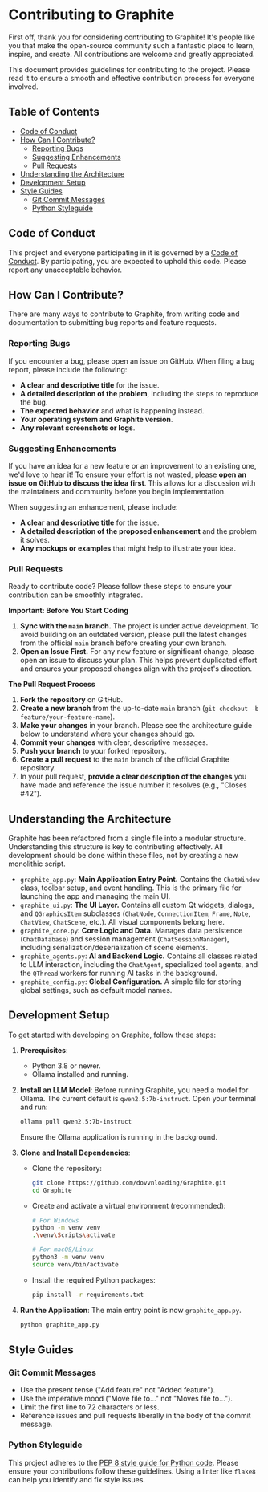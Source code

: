 # Contributing to Graphite

First off, thank you for considering contributing to Graphite! It's people like you that make the open-source community such a fantastic place to learn, inspire, and create. All contributions are welcome and greatly appreciated.

This document provides guidelines for contributing to the project. Please read it to ensure a smooth and effective contribution process for everyone involved.

## Table of Contents
- [Code of Conduct](#code-of-conduct)
- [How Can I Contribute?](#how-can-i-contribute)
  - [Reporting Bugs](#reporting-bugs)
  - [Suggesting Enhancements](#suggesting-enhancements)
  - [Pull Requests](#pull-requests)
- [Understanding the Architecture](#understanding-the-architecture)
- [Development Setup](#development-setup)
- [Style Guides](#style-guides)
  - [Git Commit Messages](#git-commit-messages)
  - [Python Styleguide](#python-styleguide)

## Code of Conduct

This project and everyone participating in it is governed by a [Code of Conduct](CODE_OF_CONDUCT.md). By participating, you are expected to uphold this code. Please report any unacceptable behavior.

## How Can I Contribute?

There are many ways to contribute to Graphite, from writing code and documentation to submitting bug reports and feature requests.

### Reporting Bugs

If you encounter a bug, please open an issue on GitHub. When filing a bug report, please include the following:

*   **A clear and descriptive title** for the issue.
*   **A detailed description of the problem**, including the steps to reproduce the bug.
*   **The expected behavior** and what is happening instead.
*   **Your operating system and Graphite version**.
*   **Any relevant screenshots or logs**.

### Suggesting Enhancements

If you have an idea for a new feature or an improvement to an existing one, we'd love to hear it! To ensure your effort is not wasted, please **open an issue on GitHub to discuss the idea first**. This allows for a discussion with the maintainers and community before you begin implementation.

When suggesting an enhancement, please include:

*   **A clear and descriptive title** for the issue.
*   **A detailed description of the proposed enhancement** and the problem it solves.
*   **Any mockups or examples** that might help to illustrate your idea.

### Pull Requests

Ready to contribute code? Please follow these steps to ensure your contribution can be smoothly integrated.

**Important: Before You Start Coding**

1.  **Sync with the `main` branch.** The project is under active development. To avoid building on an outdated version, please pull the latest changes from the official `main` branch before creating your own branch.
2.  **Open an Issue First.** For any new feature or significant change, please open an issue to discuss your plan. This helps prevent duplicated effort and ensures your proposed changes align with the project's direction.

**The Pull Request Process**

1.  **Fork the repository** on GitHub.
2.  **Create a new branch** from the up-to-date `main` branch (`git checkout -b feature/your-feature-name`).
3.  **Make your changes** in your branch. Please see the architecture guide below to understand where your changes should go.
4.  **Commit your changes** with clear, descriptive messages.
5.  **Push your branch** to your forked repository.
6.  **Create a pull request** to the `main` branch of the official Graphite repository.
7.  In your pull request, **provide a clear description of the changes** you have made and reference the issue number it resolves (e.g., "Closes #42").

## Understanding the Architecture

Graphite has been refactored from a single file into a modular structure. Understanding this structure is key to contributing effectively. All development should be done within these files, not by creating a new monolithic script.

*   `graphite_app.py`: **Main Application Entry Point.** Contains the `ChatWindow` class, toolbar setup, and event handling. This is the primary file for launching the app and managing the main UI.
*   `graphite_ui.py`: **The UI Layer.** Contains all custom Qt widgets, dialogs, and `QGraphicsItem` subclasses (`ChatNode`, `ConnectionItem`, `Frame`, `Note`, `ChatView`, `ChatScene`, etc.). All visual components belong here.
*   `graphite_core.py`: **Core Logic and Data.** Manages data persistence (`ChatDatabase`) and session management (`ChatSessionManager`), including serialization/deserialization of scene elements.
*   `graphite_agents.py`: **AI and Backend Logic.** Contains all classes related to LLM interaction, including the `ChatAgent`, specialized tool agents, and the `QThread` workers for running AI tasks in the background.
*   `graphite_config.py`: **Global Configuration.** A simple file for storing global settings, such as default model names.

## Development Setup

To get started with developing on Graphite, follow these steps:

1.  **Prerequisites**:
    *   Python 3.8 or newer.
    *   Ollama installed and running.

2.  **Install an LLM Model**:
    Before running Graphite, you need a model for Ollama. The current default is `qwen2.5:7b-instruct`. Open your terminal and run:
    ```bash
    ollama pull qwen2.5:7b-instruct
    ```
    Ensure the Ollama application is running in the background.

3.  **Clone and Install Dependencies**:
    *   Clone the repository:
        ```bash
        git clone https://github.com/dovvnloading/Graphite.git
        cd Graphite
        ```
    *   Create and activate a virtual environment (recommended):
        ```bash
        # For Windows
        python -m venv venv
        .\venv\Scripts\activate

        # For macOS/Linux
        python3 -m venv venv
        source venv/bin/activate
        ```
    *   Install the required Python packages:
        ```bash
        pip install -r requirements.txt
        ```

4.  **Run the Application**:
    The main entry point is now `graphite_app.py`.
    ```bash
    python graphite_app.py
    ```

## Style Guides

### Git Commit Messages

*   Use the present tense ("Add feature" not "Added feature").
*   Use the imperative mood ("Move file to..." not "Moves file to...").
*   Limit the first line to 72 characters or less.
*   Reference issues and pull requests liberally in the body of the commit message.

### Python Styleguide

This project adheres to the [PEP 8 style guide for Python code](https://www.python.org/dev/peps/pep-0008/). Please ensure your contributions follow these guidelines. Using a linter like `flake8` can help you identify and fix style issues.
